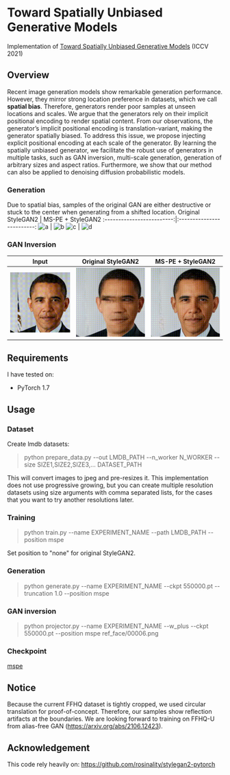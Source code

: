 # Toward Spatially Unbiased Generative Models

Implementation of [Toward Spatially Unbiased Generative Models](https://arxiv.org/abs/2108.01285) (ICCV 2021)

## Overview
Recent image generation models show remarkable generation performance. However, they mirror strong location preference in datasets, which we call **spatial bias**. Therefore, generators render poor samples at unseen locations and scales. We argue that the generators rely on their implicit positional encoding to render spatial content. From our observations, the generator’s implicit positional encoding is translation-variant, making the generator spatially biased. To address this issue, we propose injecting explicit positional encoding at each scale of the generator. By learning the spatially unbiased generator, we facilitate the robust use of generators in multiple tasks, such as GAN inversion, multi-scale generation, generation of arbitrary sizes and aspect ratios. Furthermore, we show that our method can also be applied to denoising diffusion probabilistic models.

### Generation
Due to spatial bias, samples of the original GAN are either destructive or stuck to the center when generating from a shifted location.
Original StyleGAN2 | MS-PE + StyleGAN2
:-------------------------:|:-------------------------:
![a](gif/pretrained_orig_32px.gif) | ![b](gif/mspe_ffhq256_32px.gif)
![c](gif/pretrained_orig_16px.gif) | ![d](gif/mspe_ffhq256_16px.gif)

### GAN Inversion
Input | Original StyleGAN2 | MS-PE + StyleGAN2
:-------------------------:|:-------------------------:|:-------------------------:
![e](gif/inverse_target.gif) | ![f](gif/inverse_orig.gif) | ![g](gif/inverse_mspe.gif)

## Requirements

I have tested on:

- PyTorch 1.7

## Usage

### Dataset

Create lmdb datasets:

> python prepare_data.py --out LMDB_PATH --n_worker N_WORKER --size SIZE1,SIZE2,SIZE3,... DATASET_PATH

This will convert images to jpeg and pre-resizes it. This implementation does not use progressive growing, but you can create multiple resolution datasets using size arguments with comma separated lists, for the cases that you want to try another resolutions later.

### Training

> python train.py --name EXPERIMENT_NAME --path LMDB_PATH --position mspe

Set position to "none" for original StyleGAN2.

### Generation

> python generate.py --name EXPERIMENT_NAME --ckpt 550000.pt --truncation 1.0 --position mspe


### GAN inversion

> python projector.py --name EXPERIMENT_NAME --w_plus --ckpt 550000.pt --position mspe ref_face/00006.png 

### Checkpoint
[mspe](https://drive.google.com/file/d/1LkLQJW5gycW6Xr-Vw8r2SFK-IBQrZvXp/view?usp=sharing)

## Notice
Because the current FFHQ dataset is tightly cropped, we used circular translation for proof-of-concept. Therefore, our samples show reflection artifacts at the boundaries. We are looking forward to training on FFHQ-U from alias-free GAN (https://arxiv.org/abs/2106.12423).

## Acknowledgement

This code rely heavily on: https://github.com/rosinality/stylegan2-pytorch

